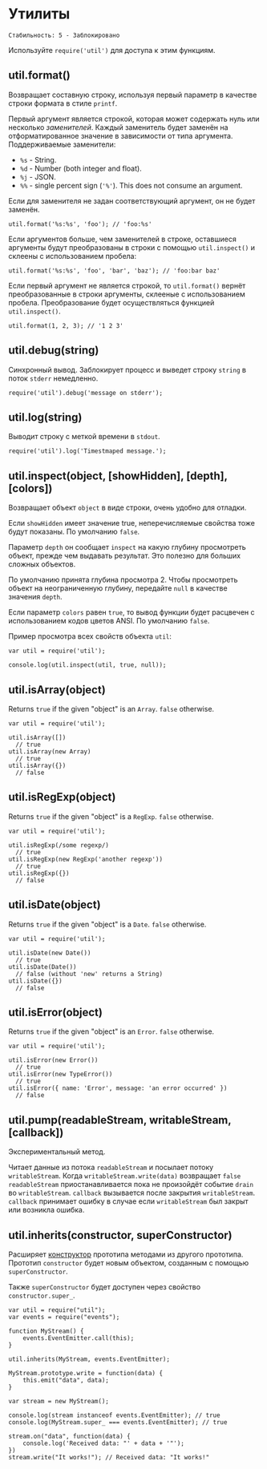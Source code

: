 # Утилиты

    Стабильность: 5 - Заблокировано


Используйте `require('util')` для доступа к этим функциям.


## util.format()

Возвращает составную строку, используя первый параметр в качестве строки формата в стиле `printf`.

Первый аргумент является строкой, которая может содержать нуль
или несколько *заменителей*. Каждый заменитель будет заменён
на отформатированное значение в зависимости от типа аргумента.
Поддерживаемые заменители:

* `%s` - String.
* `%d` - Number (both integer and float).
* `%j` - JSON.
* `%%` - single percent sign (`'%'`). This does not consume an argument.

Если для заменителя не задан соответствующий аргумент, он не будет заменён.

    util.format('%s:%s', 'foo'); // 'foo:%s'

Если аргументов больше, чем заменителей в строке, оставшиеся аргументы
будут преобразованы в строки с помощью `util.inspect()` и склеены
с использованием пробела:

    util.format('%s:%s', 'foo', 'bar', 'baz'); // 'foo:bar baz'

Если первый аргумент не является строкой, то `util.format()` вернёт преобразованные в строки аргументы,
склееные с использованием пробела. Преобразование будет осуществляться функцией `util.inspect()`.

    util.format(1, 2, 3); // '1 2 3'


## util.debug(string)

Синхронный вывод. Заблокирует процесс и выведет строку `string`
в поток `stderr` немедленно.

    require('util').debug('message on stderr');


## util.log(string)

Выводит строку с меткой времени в `stdout`.

    require('util').log('Timestmaped message.');


## util.inspect(object, [showHidden], [depth], [colors])

Возвращает объект `object` в виде строки, очень удобно для отладки.

Если `showHidden` имеет значение true, неперечисляемые свойства тоже будут показаны.
По умолчанию `false`.

Параметр `depth` он сообщает `inspect` на какую глубину просмотреть объект,
прежде чем выдавать результат. Это полезно для больших сложных объектов.

По умолчанию принята глубина просмотра 2. Чтобы просмотреть объект
на неограниченную глубину, передайте `null` в качестве значения `depth`.

Если параметр `colors` равен `true`, то вывод функции будет расцвечен с использованием кодов цветов ANSI.
По умолчанию `false`.

Пример просмотра всех свойств объекта `util`:

    var util = require('util');

    console.log(util.inspect(util, true, null));


## util.isArray(object)

Returns `true` if the given "object" is an `Array`. `false` otherwise.

    var util = require('util');

    util.isArray([])
      // true
    util.isArray(new Array)
      // true
    util.isArray({})
      // false


## util.isRegExp(object)

Returns `true` if the given "object" is a `RegExp`. `false` otherwise.

    var util = require('util');

    util.isRegExp(/some regexp/)
      // true
    util.isRegExp(new RegExp('another regexp'))
      // true
    util.isRegExp({})
      // false


## util.isDate(object)

Returns `true` if the given "object" is a `Date`. `false` otherwise.

    var util = require('util');

    util.isDate(new Date())
      // true
    util.isDate(Date())
      // false (without 'new' returns a String)
    util.isDate({})
      // false


## util.isError(object)

Returns `true` if the given "object" is an `Error`. `false` otherwise.

    var util = require('util');

    util.isError(new Error())
      // true
    util.isError(new TypeError())
      // true
    util.isError({ name: 'Error', message: 'an error occurred' })
      // false


## util.pump(readableStream, writableStream, [callback])

Экспериментальный метод.

Читает данные из потока `readableStream` и посылает потоку `writableStream`.
Когда `writableStream.write(data)` возвращает `false` `readableStream`
приостанавливается пока не произойдёт событие `drain` во `writableStream`.
`callback` вызывается после закрытия `writableStream`. `callback` принимает
ошибку в случае если `writableStream` был закрыт или возникла ошибка.


## util.inherits(constructor, superConstructor)

Расширяет [конструктор](https://developer.mozilla.org/en/JavaScript/Reference/Global_Objects/Object/constructor)
прототипа методами из другого прототипа. Прототип `constructor` будет новым объектом, созданным с помощью `superConstructor`.

Также `superConstructor` будет доступен через свойство `constructor.super_`.

    var util = require("util");
    var events = require("events");

    function MyStream() {
        events.EventEmitter.call(this);
    }

    util.inherits(MyStream, events.EventEmitter);

    MyStream.prototype.write = function(data) {
        this.emit("data", data);
    }

    var stream = new MyStream();

    console.log(stream instanceof events.EventEmitter); // true
    console.log(MyStream.super_ === events.EventEmitter); // true

    stream.on("data", function(data) {
        console.log('Received data: "' + data + '"');
    })
    stream.write("It works!"); // Received data: "It works!"

